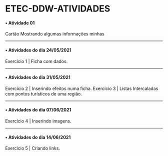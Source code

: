 # ETEC-DDW-ATIVIDADES

#### • Atividade 01
Cartão Mostrando algumas informações minhas
<hr>

#### • Atividades do dia 24/05/2021
Exercício 1 | Ficha com dados.
<hr>

#### • Atividades do dia 31/05/2021
Exercício 2 | Inserindo efeitos numa ficha.
Exercício 3 | Listas Intercaladas com pontos turísticos de uma região.
<hr>

#### • Atividades do dia 07/06/2021
Exercício 4 | Inserindo imagens.
<hr>

#### • Atividades do dia 14/06/2021
Exercício 5 | Criando links.